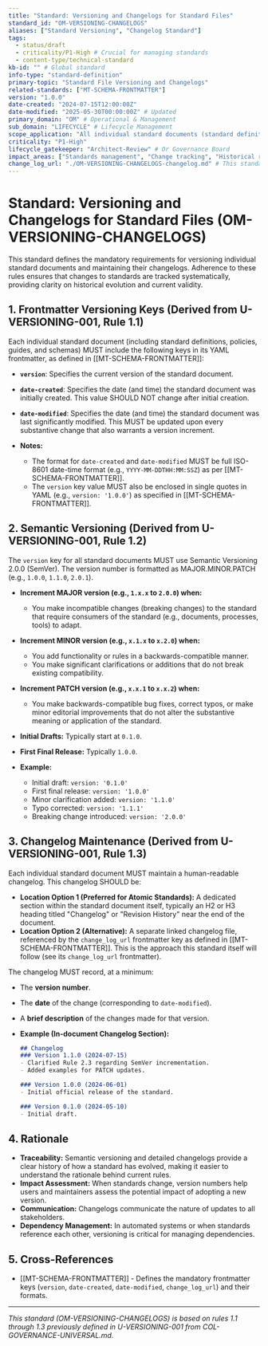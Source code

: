 ```yaml
---
title: "Standard: Versioning and Changelogs for Standard Files"
standard_id: "OM-VERSIONING-CHANGELOGS"
aliases: ["Standard Versioning", "Changelog Standard"]
tags:
  - status/draft
  - criticality/P1-High # Crucial for managing standards
  - content-type/technical-standard
kb-id: "" # Global standard
info-type: "standard-definition"
primary-topic: "Standard File Versioning and Changelogs"
related-standards: ["MT-SCHEMA-FRONTMATTER"]
version: "1.0.0"
date-created: "2024-07-15T12:00:00Z"
date-modified: "2025-05-30T00:00:00Z" # Updated
primary_domain: "OM" # Operational & Management
sub_domain: "LIFECYCLE" # Lifecycle Management
scope_application: "All individual standard documents (standard definitions, policies, guides, schemas) within the knowledge base repository."
criticality: "P1-High"
lifecycle_gatekeeper: "Architect-Review" # Or Governance Board
impact_areas: ["Standards management", "Change tracking", "Historical record keeping", "User awareness of changes"]
change_log_url: "./OM-VERSIONING-CHANGELOGS-changelog.md" # This standard will have its own changelog
---
```


# Standard: Versioning and Changelogs for Standard Files (OM-VERSIONING-CHANGELOGS)

This standard defines the mandatory requirements for versioning individual standard documents and maintaining their changelogs. Adherence to these rules ensures that changes to standards are tracked systematically, providing clarity on historical evolution and current validity.

## 1. Frontmatter Versioning Keys (Derived from U-VERSIONING-001, Rule 1.1)

Each individual standard document (including standard definitions, policies, guides, and schemas) MUST include the following keys in its YAML frontmatter, as defined in [[MT-SCHEMA-FRONTMATTER]]:

*   **`version`**: Specifies the current version of the standard document.
*   **`date-created`**: Specifies the date (and time) the standard document was initially created. This value SHOULD NOT change after initial creation.
*   **`date-modified`**: Specifies the date (and time) the standard document was last significantly modified. This MUST be updated upon every substantive change that also warrants a version increment.

*   **Notes:**
    *   The format for `date-created` and `date-modified` MUST be full ISO-8601 date-time format (e.g., `YYYY-MM-DDTHH:MM:SSZ`) as per [[MT-SCHEMA-FRONTMATTER]].
    *   The `version` key value MUST also be enclosed in single quotes in YAML (e.g., `version: '1.0.0'`) as specified in [[MT-SCHEMA-FRONTMATTER]].

## 2. Semantic Versioning (Derived from U-VERSIONING-001, Rule 1.2)

The `version` key for all standard documents MUST use Semantic Versioning 2.0.0 (SemVer). The version number is formatted as MAJOR.MINOR.PATCH (e.g., `1.0.0`, `1.1.0`, `2.0.1`).

*   **Increment MAJOR version (e.g., `1.x.x` to `2.0.0`) when:**
    *   You make incompatible changes (breaking changes) to the standard that require consumers of the standard (e.g., documents, processes, tools) to adapt.
*   **Increment MINOR version (e.g., `x.1.x` to `x.2.0`) when:**
    *   You add functionality or rules in a backwards-compatible manner.
    *   You make significant clarifications or additions that do not break existing compatibility.
*   **Increment PATCH version (e.g., `x.x.1` to `x.x.2`) when:**
    *   You make backwards-compatible bug fixes, correct typos, or make minor editorial improvements that do not alter the substantive meaning or application of the standard.

*   **Initial Drafts:** Typically start at `0.1.0`.
*   **First Final Release:** Typically `1.0.0`.

*   **Example:**
    *   Initial draft: `version: '0.1.0'`
    *   First final release: `version: '1.0.0'`
    *   Minor clarification added: `version: '1.1.0'`
    *   Typo corrected: `version: '1.1.1'`
    *   Breaking change introduced: `version: '2.0.0'`

## 3. Changelog Maintenance (Derived from U-VERSIONING-001, Rule 1.3)

Each individual standard document MUST maintain a human-readable changelog. This changelog SHOULD be:

*   **Location Option 1 (Preferred for Atomic Standards):** A dedicated section within the standard document itself, typically an H2 or H3 heading titled "Changelog" or "Revision History" near the end of the document.
*   **Location Option 2 (Alternative):** A separate linked changelog file, referenced by the `change_log_url` frontmatter key as defined in [[MT-SCHEMA-FRONTMATTER]]. This is the approach this standard itself will follow (see its `change_log_url` frontmatter).

The changelog MUST record, at a minimum:
*   The **version number**.
*   The **date** of the change (corresponding to `date-modified`).
*   A **brief description** of the changes made for that version.

*   **Example (In-document Changelog Section):**
    ```markdown
    ## Changelog
    ### Version 1.1.0 (2024-07-15)
    - Clarified Rule 2.3 regarding SemVer incrementation.
    - Added examples for PATCH updates.

    ### Version 1.0.0 (2024-06-01)
    - Initial official release of the standard.

    ### Version 0.1.0 (2024-05-10)
    - Initial draft.
    ```

## 4. Rationale

*   **Traceability:** Semantic versioning and detailed changelogs provide a clear history of how a standard has evolved, making it easier to understand the rationale behind current rules.
*   **Impact Assessment:** When standards change, version numbers help users and maintainers assess the potential impact of adopting a new version.
*   **Communication:** Changelogs communicate the nature of updates to all stakeholders.
*   **Dependency Management:** In automated systems or when standards reference each other, versioning is critical for managing dependencies.

## 5. Cross-References
- [[MT-SCHEMA-FRONTMATTER]] - Defines the mandatory frontmatter keys (`version`, `date-created`, `date-modified`, `change_log_url`) and their formats.

---
*This standard (OM-VERSIONING-CHANGELOGS) is based on rules 1.1 through 1.3 previously defined in U-VERSIONING-001 from COL-GOVERNANCE-UNIVERSAL.md.*
```
